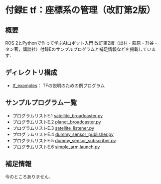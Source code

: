 # 付録E tf：座標系の管理（改訂第2版）

## 概要

ROS 2とPythonで作って学ぶAIロボット入門 改訂第2版（出村・萩原・升谷・タン著，講談社）付録Eのサンプルプログラムと補足情報などを掲載しています．

## ディレクトリ構成

- [tf_examples](tf_examples)： TFの説明のための例プログラム

## サンプルプログラム一覧
- プログラムリストE.1 [satellite_broadcaster.py](tf_examples/tf_examples/satellite_broadcaster.py)
- プログラムリストE.2 [planet_broadcaster.py](tf_examples/tf_examples/planet_broadcaster.py)
- プログラムリストE.3 [satellite_listener.py](tf_examples/tf_examples/satellite_listener.py)
- プログラムリストE.4 [dummy_sensor_publisher.py](tf_examples/tf_examples/dummy_sensor_publisher.py)
- プログラムリストE.5 [dummy_sensor_subscriber.py](tf_examples/tf_examples/dummy_sensor_subscriber.py)
- プログラムリストE.6 [simple_arm.launch.py](tf_examples/launch/simple_arm.launch.py)

## 補足情報

今のところありません．
